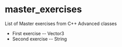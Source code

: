 # master_exercises
List of Master exercises from C++  Advanced classes

- First exercise -- Vector3
- Second exercise -- String
